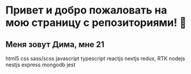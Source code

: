 <h1>Привет и добро пожаловать на мою страницу с репозиториями! 🙌</h1>

<h2>Меня зовут Дима, мне 21 </h2>

html5  css  sass/scss  javascript  typescript  reactjs  nextjs  redux, RTK  nodejs  nestjs  express  mongodb  jest 
